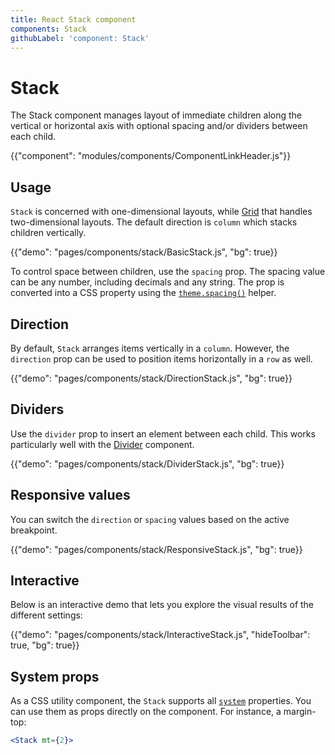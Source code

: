 ```yaml
---
title: React Stack component
components: Stack
githubLabel: 'component: Stack'
---
```


# Stack

<p class="description">The Stack component manages layout of immediate children along the vertical or horizontal axis with optional spacing and/or dividers between each child.</p>

{{"component": "modules/components/ComponentLinkHeader.js"}}

## Usage

`Stack` is concerned with one-dimensional layouts, while [Grid](/components/grid/) that handles two-dimensional layouts. The default direction is `column` which stacks children vertically.

{{"demo": "pages/components/stack/BasicStack.js", "bg": true}}

To control space between children, use the `spacing` prop.
The spacing value can be any number, including decimals and any string.
The prop is converted into a CSS property using the [`theme.spacing()`](/customization/spacing/) helper.

## Direction

By default, `Stack` arranges items vertically in a `column`. However, the `direction` prop can be used to position items horizontally in a `row` as well.

{{"demo": "pages/components/stack/DirectionStack.js", "bg": true}}

## Dividers

Use the `divider` prop to insert an element between each child. This works particularly well with the [Divider](/components/dividers/) component.

{{"demo": "pages/components/stack/DividerStack.js", "bg": true}}

## Responsive values

You can switch the `direction` or `spacing` values based on the active breakpoint.

{{"demo": "pages/components/stack/ResponsiveStack.js", "bg": true}}

## Interactive

Below is an interactive demo that lets you explore the visual results of the different settings:

{{"demo": "pages/components/stack/InteractiveStack.js", "hideToolbar": true, "bg": true}}

## System props

As a CSS utility component, the `Stack` supports all [`system`](/system/properties/) properties. You can use them as props directly on the component.
For instance, a margin-top:

```jsx
<Stack mt={2}>
```
